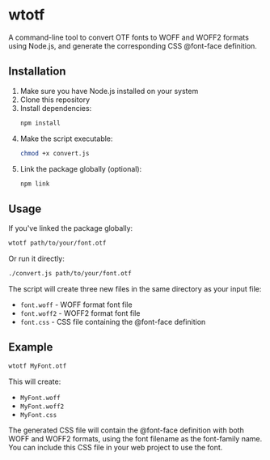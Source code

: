# wtotf

A command-line tool to convert OTF fonts to WOFF and WOFF2 formats using Node.js, and generate the corresponding CSS @font-face definition.

## Installation

1. Make sure you have Node.js installed on your system
2. Clone this repository
3. Install dependencies:
   ```bash
   npm install
   ```
4. Make the script executable:
   ```bash
   chmod +x convert.js
   ```
5. Link the package globally (optional):
   ```bash
   npm link
   ```

## Usage

If you've linked the package globally:
```bash
wtotf path/to/your/font.otf
```

Or run it directly:
```bash
./convert.js path/to/your/font.otf
```

The script will create three new files in the same directory as your input file:
- `font.woff` - WOFF format font file
- `font.woff2` - WOFF2 format font file
- `font.css` - CSS file containing the @font-face definition

## Example

```bash
wtotf MyFont.otf
```

This will create:
- `MyFont.woff`
- `MyFont.woff2`
- `MyFont.css`

The generated CSS file will contain the @font-face definition with both WOFF and WOFF2 formats, using the font filename as the font-family name. You can include this CSS file in your web project to use the font.
